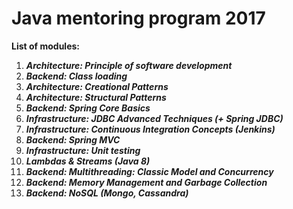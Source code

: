 # Java mentoring program 2017

**List of modules:**

1. **_Architecture: Principle of software development_**
2. **_Backend: Class loading_**
3. **_Architecture: Creational Patterns_**
4. **_Architecture: Structural Patterns_**
5. **_Backend: Spring Core Basics_**
6. **_Infrastructure: JDBC  Advanced Techniques (+ Spring JDBC)_**
7. **_Infrastructure: Continuous Integration Concepts (Jenkins)_**
8. **_Backend: Spring MVC_**
9. **_Infrastructure: Unit testing_**
10. **_Lambdas & Streams (Java 8)_**
11. **_Backend: Multithreading: Classic Model and Concurrency_**
12. **_Backend: Memory Management and Garbage Collection_**
13. **_Backend: NoSQL (Mongo, Cassandra)_**
